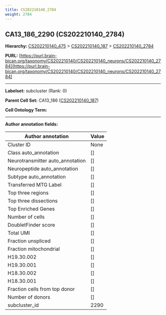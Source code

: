 ```yaml
---
title: CS202210140_2784
weight: 2784
---
```

## CA13_186_2290 (CS202210140_2784)
<b>Hierarchy: </b>
[CS202210140_475](../CS202210140_475) >
[CS202210140_187](../CS202210140_187) >
[CS202210140_2784](../CS202210140_2784)

**PURL:** [https://purl.brain-bican.org/taxonomy/CS202210140/CS202210140_neurons/CS202210140_2784](https://purl.brain-bican.org/taxonomy/CS202210140/CS202210140_neurons/CS202210140_2784)

---


**Labelset:** subcluster (Rank: 0)

**Parent Cell Set:** CA13_186 ([CS202210140_187](../CS202210140_187))



**Cell Ontology Term:** 

[MARKER GENES.]: #


---

[TRANSFERRED ANNOTATIONS.]: #


[AUTHOR ANNOTATION FIELDS.]: #


**Author annotation fields:**

| Author annotation | Value |
|-------------------|-------|
|Cluster ID|None|
|Class auto_annotation|[]|
|Neurotransmitter auto_annotation|[]|
|Neuropeptide auto_annotation|[]|
|Subtype auto_annotation|[]|
|Transferred MTG Label|[]|
|Top three regions|[]|
|Top three dissections|[]|
|Top Enriched Genes|[]|
|Number of cells|[]|
|DoubletFinder score|[]|
|Total UMI|[]|
|Fraction unspliced|[]|
|Fraction mitochondrial|[]|
|H19.30.002|[]|
|H19.30.001|[]|
|H18.30.002|[]|
|H18.30.001|[]|
|Fraction cells from top donor|[]|
|Number of donors|[]|
|subcluster_id|2290|

